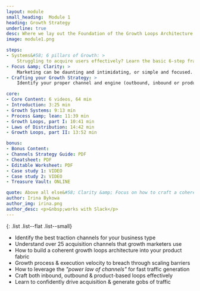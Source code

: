 ```yaml
---
layout: module
small_heading:  Module 1
heading: Growth Strategy
underline: true
desc: Where we lay out the Foundation of the Growth Loops Architecture
image: module1.png

steps:
- Systems&#58; 6 pillars of Growth: >
    Struggling to acquire users effectively? Learn the basic 6-step framework to unlock virtually unlimited growth opportunities...
- Focus &amp; Clarity: >
    Marketing can be daunting and intimidating, or simple and focused. Strong growth processes help you execute with focus &amp; clarity.
- Crafting your Growth Strategy: >
    Identify your proper channel and engine (outbound, inbound or product-based). Execute coherent growth strategies as you scale.

core:
- Core Content: 6 videos, 64 min
- Introduction: 3:25 min
- Growth Systems: 9:13 min
- Process &amp; lean: 11:39 min
- Growth Loops, part I: 10:41 min
- Laws of Distribution: 14:42 min
- Growth Loops, part II: 13:52 min

bonus:
- Bonus Content:
- Channels Strategy Guide: PDF
- Cheatsheet: PDF
- Editable Worksheet: PDF
- Case study 1: VIDEO
- Case study 2: VIDEO
- Treasure Vault: ONLINE

quote: Above all else&#58; Clarity &amp; Focus on how to craft a coherent growth strategy—with those growth loops
author: Irina Bykowa
author_img: irina.png
author_desc: <p>&nbsp;works with Slack</p>
---
```


{: .list .list--flat .list--small}
- Identify the best traction channels for your business type
- Understand over 25 acquisition channels that growth marketers use
- How to build a coherent growth loops architecture into your product fabric
- Growth process &amp; execution velocity to breach through scaling barriers
- How to leverage the *"power law of channels"* for fast traffic generation
- Craft both inbound, outbound & product-based loops effectively
- Learn to confidently drive acquisition &amp; generate gobs of traffic
